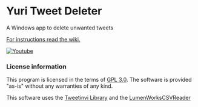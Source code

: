 # Yuri Tweet Deleter
A Windows app to delete unwanted tweets

[For instructions read the wiki.](https://github.com/fellipec/YuriTweetDeleter/wiki)

[![Youtube](https://www.youtube.com/yt/img/logo_1x.png)](https://youtu.be/YV0OdgZf8lM)

### License information

This program is licensed in the terms of [GPL 3.0](https://www.gnu.org/licenses/gpl-3.0.en.html). The software is provided "as-is" without any warranties of any kind.

This software uses the [Tweetinvi Library](https://github.com/linvi/tweetinvi) and the [LumenWorksCSVReader](https://github.com/phatcher/CsvReader)